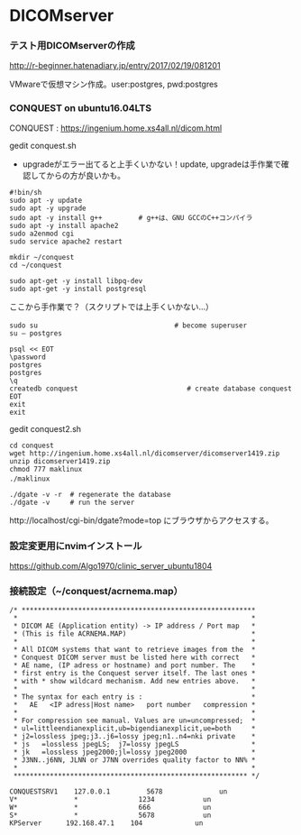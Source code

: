 # DICOMserver

### テスト用DICOMserverの作成

http://r-beginner.hatenadiary.jp/entry/2017/02/19/081201

VMwareで仮想マシン作成。user:postgres, pwd:postgres

### CONQUEST on ubuntu16.04LTS

CONQUEST : https://ingenium.home.xs4all.nl/dicom.html

gedit conquest.sh  
* upgradeがエラー出てると上手くいかない！update, upgradeは手作業で確認してからの方が良いかも。
```
#!bin/sh
sudo apt -y update
sudo apt -y upgrade
sudo apt -y install g++         # g++は、GNU GCCのC++コンパイラ
sudo apt -y install apache2 
sudo a2enmod cgi
sudo service apache2 restart

mkdir ~/conquest
cd ~/conquest

sudo apt-get -y install libpq-dev 
sudo apt-get -y install postgresql
```
ここから手作業で？（スクリプトでは上手くいかない…）
```
sudo su 　　　　　　　　　　　　　　　　   　　# become superuser 
su – postgres 

psql << EOT
\password 
postgres 
postgres 
\q 
createdb conquest                           # create database conquest                                 
EOT
exit 
exit
```

gedit conquest2.sh
```
cd conquest
wget http://ingenium.home.xs4all.nl/dicomserver/dicomserver1419.zip
unzip dicomserver1419.zip
chmod 777 maklinux
./maklinux　

./dgate -v -r  # regenerate the database 
./dgate -v     # run the server 
```

http://localhost/cgi-bin/dgate?mode=top にブラウザからアクセスする。

### 設定変更用にnvimインストール

https://github.com/Algo1970/clinic_server_ubuntu1804

### 接続設定（~/conquest/acrnema.map）

```
/* **********************************************************
 *                                                          *
 * DICOM AE (Application entity) -> IP address / Port map   *
 * (This is file ACRNEMA.MAP)                               *
 *                                                          *
 * All DICOM systems that want to retrieve images from the  *
 * Conquest DICOM server must be listed here with correct   *
 * AE name, (IP adress or hostname) and port number. The    *
 * first entry is the Conquest server itself. The last ones *
 * with * show wildcard mechanism. Add new entries above.   *
 *                                                          *
 * The syntax for each entry is :                           *
 *   AE   <IP adress|Host name>   port number   compression *
 *                                                          *
 * For compression see manual. Values are un=uncompressed;  *
 * ul=littleendianexplicit,ub=bigendianexplicit,ue=both     *
 * j2=lossless jpeg;j3..j6=lossy jpeg;n1..n4=nki private    *
 * js   =lossless jpegLS;  j7=lossy jpegLS                  *
 * jk   =lossless jpeg2000;jl=lossy jpeg2000                *
 * J3NN..j6NN, JLNN or J7NN overrides quality factor to NN% *
 *                                                          *
 ********************************************************** */

CONQUESTSRV1	127.0.0.1	      5678		        un
V*	        	*               1234            un
W*	        	*               666             un
S*		        *               5678            un
KPServer      192.168.47.1    104             un
```


